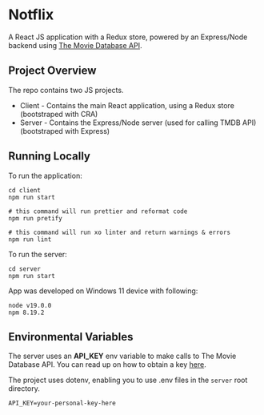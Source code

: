 # Notflix

A React JS application with a Redux store, powered by an Express/Node backend using [The Movie Database API](https://developers.themoviedb.org/3).

## Project Overview

The repo contains two JS projects.
* Client - Contains the main React application, using a Redux store (bootstraped with CRA)
* Server - Contains the Express/Node server (used for calling TMDB API) (bootstraped with Express)

## Running Locally
To run the application:
```
cd client
npm run start

# this command will run prettier and reformat code
npm run pretify

# this command will run xo linter and return warnings & errors
npm run lint
```
To run the server:
```
cd server
npm run start
```

App was developed on Windows 11 device with following:
```
node v19.0.0
npm 8.19.2
```

## Environmental Variables
The server uses an **API_KEY** env variable to make calls to The Movie Database API.
You can read up on how to obtain a key [here](https://developers.themoviedb.org/3/getting-started/authentication).

The project uses dotenv, enabling you to use .env files in the `server` root directory.

```
API_KEY=your-personal-key-here
```
